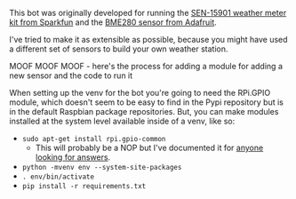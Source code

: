 This bot was originally developed for running the [SEN-15901 weather meter kit from Sparkfun](https://www.sparkfun.com/products/15901) and the [BME280 sensor from Adafruit](https://www.adafruit.com/product/2652).

I've tried to make it as extensible as possible, because you might have used a different set of sensors to build your own weather station.

MOOF MOOF MOOF - here's the process for adding a module for adding a new sensor and the code to run it

When setting up the venv for the bot you're going to need the RPi.GPIO module, which doesn't seem to be easy to find in the Pypi repository but is in the default Raspbian package repositories.  But, you can make modules installed at the system level available inside of a venv, like so:

* `sudo apt-get install rpi.gpio-common`
    * This will probably be a NOP but I've documented it for [anyone looking for answers](https://xkcd.com/979/).
* `python -mvenv env --system-site-packages`
* `. env/bin/activate`
* `pip install -r requirements.txt`

